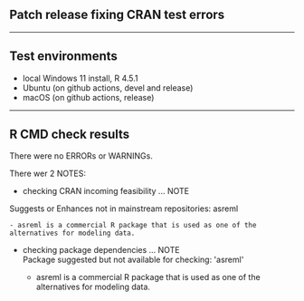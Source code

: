 ## Patch release fixing CRAN test errors

----

## Test environments

* local Windows 11 install, R 4.5.1
* Ubuntu (on github actions, devel and release)
* macOS (on github actions, release)

----

## R CMD check results

There were no ERRORs or WARNINGs.

There wer 2 NOTES:

  * checking CRAN incoming feasibility ... NOTE    

   Suggests or Enhances not in mainstream repositories:
     asreml

    - asreml is a commercial R package that is used as one of the alternatives for modeling data.

  * checking package dependencies ... NOTE  
    Package suggested but not available for checking: 'asreml'
    
    - asreml is a commercial R package that is used as one of the alternatives
    for modeling data.

